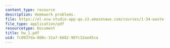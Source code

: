 ```yaml
---
content_type: resource
description: Homework problems.
file: https://ol-ocw-studio-app-qa.s3.amazonaws.com/courses/1-34-waste-containment-and-remediation-technology-spring-2004/7c0937da808c31a7b682997c32ae45ca_hw_1.pdf
file_type: application/pdf
resourcetype: Document
title: hw_1.pdf
uid: 7c0937da-808c-31a7-b682-997c32ae45ca
---
```

